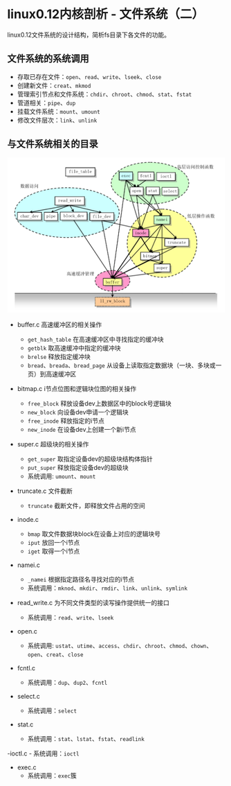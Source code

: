 # linux0.12内核剖析 - 文件系统（二）

linux0.12文件系统的设计结构，简析fs目录下各文件的功能。

## 文件系统的系统调用

- 存取已存在文件：`open`、`read`、`write`、`lseek`、`close`
- 创建新文件：`creat`、`mkmod`
- 管理索引节点和文件系统：`chdir`、`chroot`、`chmod`、`stat`、`fstat`
- 管道相关：`pipe`、`dup`
- 挂载文件系统：`mount`、`umount`
- 修改文件层次：`link`、`unlink`

## 与文件系统相关的目录

![fs](./.assets/filesystem.jpg)

- buffer.c 高速缓冲区的相关操作
    - `get_hash_table` 在高速缓冲区中寻找指定的缓冲块
    - `getblk` 取高速缓冲中指定的缓冲块
    - `brelse` 释放指定缓冲块
    - `bread`、`breada`、`bread_page` 从设备上读取指定数据块（一块、多块或一页）到高速缓冲区

- bitmap.c i节点位图和逻辑块位图的相关操作
    - `free_block` 释放设备dev上数据区中的block号逻辑块
    - `new_block` 向设备dev申请一个逻辑块
    - `free_inode` 释放指定的i节点
    - `new_inode` 在设备dev上创建一个新i节点
    
- super.c 超级块的相关操作
    - `get_super` 取指定设备dev的超级块结构体指针
    - `put_super` 释放指定设备dev的超级块
    - 系统调用: `umount`、`mount`

- truncate.c 文件截断
    - `truncate` 截断文件，即释放文件占用的空间

- inode.c 
    - `bmap` 取文件数据块block在设备上对应的逻辑块号
    - `iput` 放回一个i节点
    - `iget` 取得一个i节点

- namei.c
    - `_namei` 根据指定路径名寻找对应的i节点
    - 系统调用：`mknod`、`mkdir`、`rmdir`、`link`、`unlink`、`symlink`

- read_write.c 为不同文件类型的读写操作提供统一的接口
    - 系统调用：`read`、`write`、`lseek`

- open.c
    - 系统调用: `ustat`、`utime`、`access`、`chdir`、`chroot`、`chmod`、`chown`、`open`、`creat`、`close`

- fcntl.c
    - 系统调用：`dup`、`dup2`、`fcntl`

- select.c
    - 系统调用：`select`

- stat.c
    - 系统调用：`stat`、`lstat`、`fstat`、`readlink`

-ioctl.c
    - 系统调用：`ioctl`

- exec.c
    - 系统调用：`exec`簇